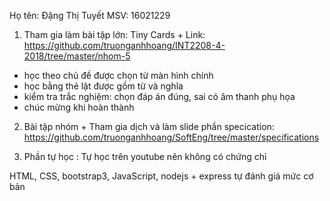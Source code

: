 Họ tên: Đặng Thị Tuyết 
MSV: 16021229

1. Tham gia làm bài tập lớn: Tiny Cards + Link: https://github.com/truonganhhoang/INT2208-4-2018/tree/master/nhom-5 

- học theo chủ đề được chọn từ màn hình chính
- học bằng thẻ lật được gồm từ và nghĩa
- kiểm tra trắc nghiệm: chọn đáp án đúng, sai có âm thanh phụ họa
- chúc mừng khi hoàn thành

2. Bài tập nhóm + Tham gia dịch và làm slide phần specication: https://github.com/truonganhhoang/SoftEng/tree/master/specifications

3. Phần tự học : Tự học trên youtube nên không có chứng chỉ

HTML, CSS, bootstrap3, JavaScript, nodejs + express tự đánh giá mức cơ bản